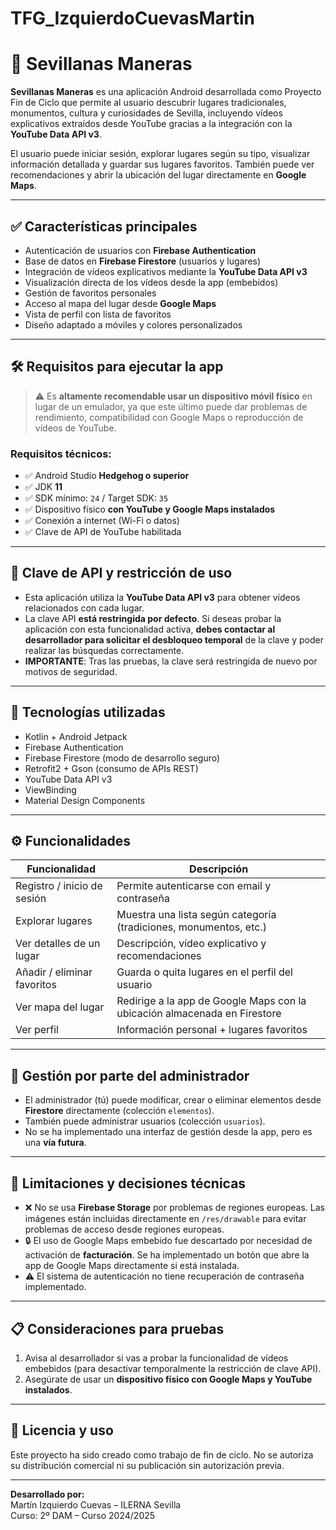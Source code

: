 # TFG_IzquierdoCuevasMartin
# 📱 Sevillanas Maneras

**Sevillanas Maneras** es una aplicación Android desarrollada como Proyecto Fin de Ciclo que permite al usuario descubrir lugares tradicionales, monumentos, cultura y curiosidades de Sevilla, incluyendo vídeos explicativos extraídos desde YouTube gracias a la integración con la **YouTube Data API v3**.

El usuario puede iniciar sesión, explorar lugares según su tipo, visualizar información detallada y guardar sus lugares favoritos. También puede ver recomendaciones y abrir la ubicación del lugar directamente en **Google Maps**.

---

## ✅ Características principales

- Autenticación de usuarios con **Firebase Authentication**
- Base de datos en **Firebase Firestore** (usuarios y lugares)
- Integración de vídeos explicativos mediante la **YouTube Data API v3**
- Visualización directa de los vídeos desde la app (embebidos)
- Gestión de favoritos personales
- Acceso al mapa del lugar desde **Google Maps**
- Vista de perfil con lista de favoritos
- Diseño adaptado a móviles y colores personalizados

---

## 🛠️ Requisitos para ejecutar la app

> ⚠️ Es **altamente recomendable usar un dispositivo móvil físico** en lugar de un emulador, ya que este último puede dar problemas de rendimiento, compatibilidad con Google Maps o reproducción de vídeos de YouTube.

### Requisitos técnicos:

- ✅ Android Studio **Hedgehog o superior**
- ✅ JDK **11**
- ✅ SDK mínimo: `24` / Target SDK: `35`
- ✅ Dispositivo físico **con YouTube y Google Maps instalados**
- ✅ Conexión a internet (Wi-Fi o datos)
- ✅ Clave de API de YouTube habilitada

---

## 🔐 Clave de API y restricción de uso

- Esta aplicación utiliza la **YouTube Data API v3** para obtener vídeos relacionados con cada lugar.
- La clave API **está restringida por defecto**. Si deseas probar la aplicación con esta funcionalidad activa, **debes contactar al desarrollador para solicitar el desbloqueo temporal** de la clave y poder realizar las búsquedas correctamente.
- **IMPORTANTE**: Tras las pruebas, la clave será restringida de nuevo por motivos de seguridad.

---

## 🧱 Tecnologías utilizadas

- Kotlin + Android Jetpack
- Firebase Authentication
- Firebase Firestore (modo de desarrollo seguro)
- Retrofit2 + Gson (consumo de APIs REST)
- YouTube Data API v3
- ViewBinding
- Material Design Components

---

## ⚙️ Funcionalidades

| Funcionalidad                  | Descripción                                                                 |
|-------------------------------|-----------------------------------------------------------------------------|
| Registro / inicio de sesión   | Permite autenticarse con email y contraseña                                |
| Explorar lugares              | Muestra una lista según categoría (tradiciones, monumentos, etc.)          |
| Ver detalles de un lugar      | Descripción, vídeo explicativo y recomendaciones                           |
| Añadir / eliminar favoritos   | Guarda o quita lugares en el perfil del usuario                            |
| Ver mapa del lugar            | Redirige a la app de Google Maps con la ubicación almacenada en Firestore |
| Ver perfil                    | Información personal + lugares favoritos                                   |

---

## 👤 Gestión por parte del administrador

- El administrador (tú) puede modificar, crear o eliminar elementos desde **Firestore** directamente (colección `elementos`).
- También puede administrar usuarios (colección `usuarios`).
- No se ha implementado una interfaz de gestión desde la app, pero es una **vía futura**.

---

## 🔄 Limitaciones y decisiones técnicas

- ❌ No se usa **Firebase Storage** por problemas de regiones europeas. Las imágenes están incluidas directamente en `/res/drawable` para evitar problemas de acceso desde regiones europeas.
- 🔒 El uso de Google Maps embebido fue descartado por necesidad de activación de **facturación**. Se ha implementado un botón que abre la app de Google Maps directamente si está instalada.
- ⚠️ El sistema de autenticación no tiene recuperación de contraseña implementado.

---

## 📋 Consideraciones para pruebas

1. Avisa al desarrollador si vas a probar la funcionalidad de vídeos embebidos (para desactivar temporalmente la restricción de clave API).
2. Asegúrate de usar un **dispositivo físico con Google Maps y YouTube instalados**.

---

## 📌 Licencia y uso

Este proyecto ha sido creado como trabajo de fin de ciclo. No se autoriza su distribución comercial ni su publicación sin autorización previa.

---

**Desarrollado por:**  
Martín Izquierdo Cuevas – ILERNA Sevilla  
Curso: 2º DAM – Curso 2024/2025  
